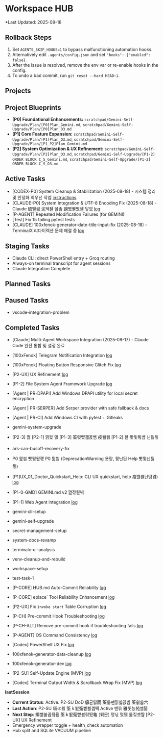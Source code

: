 ﻿# Workspace HUB

\*Last Updated: 2025-08-18

## Rollback Steps

1. Set `AGENTS_SKIP_HOOKS=1` to bypass malfunctioning automation hooks.
2. Alternatively edit `.agents/config.json` and set `"hooks": {"enabled": false}`.
3. After the issue is resolved, remove the env var or re-enable hooks in the config.
4. To undo a bad commit, run `git reset --hard HEAD~1`.

## Projects

## Project Blueprints

- **[P0] Foundational Enhancements:** `scratchpad/Gemini-Self-Upgrade/Plan/[P0]Plan_Gemini.md`, `scratchpad/Gemini-Self-Upgrade/Plan/[P0]Plan_O3.md`
- **[P1] Core Feature Expansion:** `scratchpad/Gemini-Self-Upgrade/Plan/[P1]Plan_O3.md`, `scratchpad/Gemini-Self-Upgrade/Plan/[P1_P2]Plan_Gemini.md`
- **[P2] System Optimization & UX Refinement:** `scratchpad/Gemini-Self-Upgrade/Plan/[P2]Plan_O3.md`, `scratchpad/Gemini-Self-Upgrade/[P1-2] ORDER BLOCK C_S_Gemini.md`, `scratchpad/Gemini-Self-Upgrade/[P1-2] ORDER BLOCK C_S_O3.md`

## Active Tasks
- [CODEX-P0] System Cleanup & Stabilization (2025-08-18) - 시스템 정리 및 안정화 최우선 작업 [instructions](docs/tasks/system_cleanup_instructions_for_codex.md)
- [CLAUDE-P0] System Integration & UTF-8 Encoding Fix (2025-08-18) - Claude 硫붿씤 泥댁젣 꾪솚 諛몄퐫몄젣 닿껐 [log](docs/tasks/claude-system-integration/action_plan.md)
- [P-AGENT] Repeated Modification Failures (for GEMINI)
- [Test] Fix 15 failing pytest tests
- [CLAUDE] 100xfenok-generator-date-title-input-fix (2025-08-18) - TerminalX 리다이렉션 문제 해결 중 [log](docs/tasks/100xfenok-generator-date-title-input-fix/log.md)

## Staging Tasks
- Claude CLI: direct PowerShell entry + Groq routing
- Always-on terminal transcript for agent sessions
- Claude Integration Complete

## Planned Tasks

## Paused Tasks

- vscode-integration-problem

## Completed Tasks
- [Claude] Multi-Agent Workspace Integration (2025-08-17) - Claude Code 완전 통합 및 설정 완료
- [100xFenok] Telegram Notification Integration [log](docs/tasks/100xfenok-telegram-notification/log.md)
- [100xFenok] Floating Button Responsive Glitch Fix [log](docs/tasks/100xfenok-floating-button-responsive-glitch/log.md)
- [P2-UX] UX Refinement [log](docs/tasks/ux-refinement/log.md)
- [P1-2] File System Agent Framework Upgrade [log](docs/tasks/file-agent-framework-upgrade/log.md)
- [Agent | PR-DPAPI] Add Windows DPAPI utility for local secret encryption
- [Agent | PR-SERPER] Add Serper provider with safe fallback & docs
- [Agent | PR-CI] Add Windows CI with pytest + Gitleaks

- gemini-system-upgrade

- [P2-3] 껋  [P2-1] 낅뮟 몛  [P1-3] 筌렺뺛걟꾨뻼 疫꿸퀡 [P1-2] 뵬 뽯뮞뵠뱜 닌딇뀧

- ars-can-busoff-recovery-fix
- P0 믩씜  뽯뮞됱젟 P0 믩씜  (DeprecationWarning 욧퍙, 뮞닌듼 Help 뽯뮞닌딇뀧)
- [P1]UX_01_Doctor_Quickstart_Help: CLI UX  quickstart, help 疫꿸퀡닌뗭겱) [log](docs/tasks/gemini-cli-ux-enhancement/log.md)
- [P1-0-GMD] GEMINI.md v2 껊젃됱뵠
- [P1-1] Web Agent Integration [log](docs/tasks/web-agent-integration/log.md)
- gemini-cli-setup
- gemini-self-upgrade
- secret-management-setup
- system-docs-revamp
- terminalx-ui-analysis
- venv-cleanup-and-rebuild
- workspace-setup
- test-task-1
- [P-CORE] HUB.md Auto-Commit Reliability [log](docs/tasks/core-hub-auto-commit-reliability/log.md)
- [P-CORE] eplace` Tool Reliability Enhancement [log](docs/tasks/core-replace-tool-reliability/log.md)
- [P2-UX] Fix `invoke start` Table Corruption [log](docs/tasks/ux-fix-invoke-start-corruption/log.md)

- [P-CH] Pre-commit Hook Troubleshooting [log](docs/tasks/pre-commit-hook-troubleshooting/log.md)
- [P-CH-ALT] Remove pre-commit hook if troubleshooting fails [log](docs/tasks/pre-commit-hook-alternative/log.md)
- [P-AGENT] OS Command Consistency [log](docs/tasks/agent-os-command-consistency/log.md)
- [Codex] PowerShell UX Fix [log](docs/tasks/codex-powershell-ux-fix/log.md)
- 100xfenok-generator-data-cleanup [log](docs/tasks/100xfenok-generator-data-cleanup/log.md)
- 100xfenok-generator-dev [log](docs/tasks/100xfenok-generator-dev/log.md)

- [P2-SU] Self-Update Engine (MVP) [log](docs/tasks/self-update-engine/log.md)
- [Codex] Terminal Output Width & Scrollback Wrap Fix (MVP) [log](docs/tasks/codex-terminal-output-wrap/log.md)

__lastSession__

- **Current Status**: Active. P2-SU DoD 癰귣떯而 筌롫뗀낅쑓꾨뱜 筌욊쑵六
- **Last Action**: P2-SU 嚥≪뮄 筌ｋ똾寃뺟뵳곕떽 Active 밴묶 雅뚯눘苑쏄퉮
- **Next Step**: 揶쏄쑬귐됰윮  筌ｋ똾寃뺟뵳띾뜄龜 (뤾문)  명닋 몄뒠 롫짗곗쨮  [P2-UX] UX Refinement
- Emergency wrapper toggle + health_check automation
- Hub split and SQLite VACUUM pipeline

